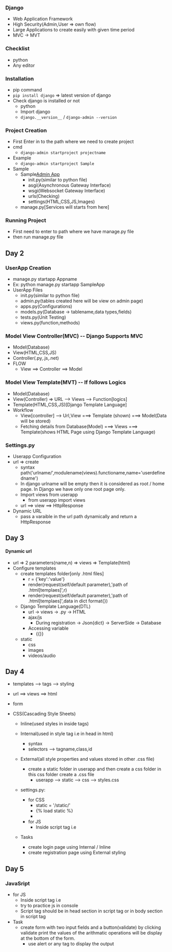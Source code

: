 ### Django

- Web Application Framework
- High Security(Admin,User => own flow)
- Large Applications to create easily with given time period
- MVC -> MVT

### Checklist

- python
- Any editor

### Installation

- pip command
- `pip install django` => latest version of django
- Check django is installed or not
  - python
  - Import django
  - `django.__version__` / `django-admin --version`

### Project Creation

- First Enter in to the path where we need to create project
- cmd
  - `django-admin startproject projectname`
- Example
  - `django-admin startproject Sample`
- Sample
  - Sample[Admin App](folder)
    - init.py(similar to python file)
    - asgi(Asynchronous Gateway Interface)
    - wsgi(Websocket Gateway Interface)
    - urls(Checking)
    - settings(HTML,CSS,JS,Images)
  - manage.py[Services will starts from here]

### Running Project

- First need to enter to path where we have manage.py file
- then run manage.py file

## Day 2

### UserApp Creation

- manage.py startapp Appname
- Ex: python manage.py startapp SampleApp
- UserApp Files
  - init.py(similar to python file)
  - admin.py(tables created here will be view on admin page)
  - apps.py(Configurations)
  - models.py(Database -> tablename,data types,fields)
  - tests.py(Unit Testing)
  - views.py(function,methods)

### Model View Controller(MVC) -- Django Supports MVC

- Model(Database)
- View(HTML,CSS,JS)
- Controller(.py,.js,.net)
- FLOW
  - View ==> Controller ==> Model

### Model View Template(MVT) -- If follows Logics

- Model(Database)
- View(Controller) => URL --> Views --> Function[logics]
- Template(HTML,CSS,JS)[Django Template Language]
- Workflow
  - View[controller] --> Url,View ===> Template (shown) ===> Model(Data will be stored)
  - Fetching details from Database(Model) ===> Views ===> Template(shows HTML Page using Django Template Language)

### Settings.py

- Userapp Configuration
- url => create
  - syntax
    path('urlname/',modulename(views).functioname,name='userdefinedname')
  - In django urlname will be empty then it is considered as root / home page. In Django we have only one root page only.
  - Import views from userapp
    - from userapp import views
  - url ==> view ==> HttpResponse
- Dynamic URL
  - pass a varaible in the url path dynamically and return a HttpResponse

## Day 3

#### Dynamic url

- url => 2 parameters(name,n) => views => Template(html)
- Configure templates
  - create templates folder[only .html files]
    - r = {'key':'value'}
    - render(request(self/default parameter),'path of .html[templaes]',r)
    - render(request(self/default parameter),'path of .html[templaes]',data in dict format{})
  - Django Template Language(DTL)
    - url -> views -> .py -> HTML
    - ajax/js
      - During registration -> Json{dict} -> ServerSide -> Database
    - Accessing variable
      - {{}}
  - static
    - css
    - images
    - videos/audio

## Day 4

- templates --> tags --> styling
- url ==> views ==> html
- form
- CSS(Cascading Style Sheets)

  - Inline(used styles in inside tags)
  - Internal(used in style tag i.e in head in html)
    - syntax
      <style>tagname{property:value;}</style>
    - selectors --> tagname,class,id
  - External(all style properties and values stored in other .css file)
    - create a static folder in userapp and then create a css folder in this css folder create a .css file
      - userapp --> static --> css --> styles.css
  - settings.py:

    - for CSS
      - static = '/static/'
      - {% load static %}
      - <link rel="stylesheet" type="text/css" href="{% static 'css/filename' %}">
    - for JS
      - Inside script tag i.e <script></script>

  - Tasks
    - create login page using Internal / Inline
    - create registration page using External styling

## Day 5

### JavaSript

- for JS
  - Inside script tag i.e <script></script>
  - try to practice js in console
  - Script tag should be in head section in script tag or in body section in script tag
- Task
  - create form with two input fields and a button(validate) by clicking validate print the values of the arithmatic operations will be display at the bottom of the form.
    - use alert or any tag to display the output
